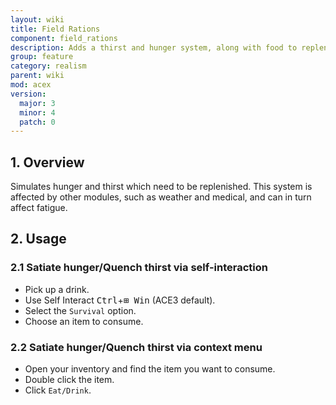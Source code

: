 ```yaml
---
layout: wiki
title: Field Rations
component: field_rations
description: Adds a thirst and hunger system, along with food to replenish those.
group: feature
category: realism
parent: wiki
mod: acex
version:
  major: 3
  minor: 4
  patch: 0
---
```


## 1. Overview
Simulates hunger and thirst which need to be replenished. This system is affected by other modules, such as weather and medical, and can in turn affect fatigue.

## 2. Usage

### 2.1 Satiate hunger/Quench thirst via self-interaction
- Pick up a drink.
- Use Self Interact <kbd>Ctrl</kbd>+<kbd>⊞&nbsp;Win</kbd> (ACE3 default).
- Select the `Survival` option.
- Choose an item to consume.

### 2.2 Satiate hunger/Quench thirst via context menu
- Open your inventory and find the item you want to consume.
- Double click the item.
- Click `Eat/Drink`.
